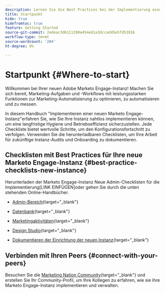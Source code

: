 ```yaml
---
description: Lernen Sie die Best Practices bei der Implementierung einer neuen Marketo Engage-Instanz kennen. Die Leistungsüberwachung hilft Ihnen dabei, Marketo Engage optimal zu nutzen und Ihre Instanz für langfristige Hygiene und Effizienz einzurichten. Als neuer Administrator, der in einer neuen Instanz navigiert, verwenden Sie diese Handbücher, um fokussiert und organisiert zu bleiben.
title: Startpunkt
hide: true
hidefromtoc: true
feature: Getting Started
source-git-commit: 2edeac3d6111208e454e61a3dccad45e5fd53916
workflow-type: tm+mt
source-wordcount: '204'
ht-degree: 0%

---
```


# Startpunkt {#Where-to-start}

Willkommen bei Ihrer neuen Adobe Marketo Engage-Instanz! Machen Sie sich bereit, Marketing-Aufgaben und -Workflows mit leistungsstarken Funktionen zur Marketing-Automatisierung zu optimieren, zu automatisieren und zu messen.

In diesem Handbuch &quot;Implementieren einer neuen Marketo Engage-Instanz&quot;erfahren Sie, wie Sie Ihre Instanz nahtlos implementieren können, um eine langfristige Hygiene und Betriebseffizienz sicherzustellen. Jede Checkliste bietet wertvolle Schritte, um den Konfigurationsfortschritt zu verfolgen. Verwenden Sie die herunterladbaren Checklisten, um Ihre Arbeit für zukünftige Instanz-Audits und Onboarding zu dokumentieren.

## Checklisten mit Best Practices für Ihre neue Marketo Engage-Instanz {#best-practice-checklists-new-instance}

Herunterladen der Marketo Engage-Instanz Neue Admin-Checklisten für die Implementierung[LINK EINFÜGEN]oder gehen Sie durch die unten stehenden Online-Handbücher.

* [Admin-Bereich](/help/marketo/getting-started-2/implementing-a-new-marketo-engage-instance/admin-section-checklist.md){target="_blank"}

* [Datenbank](/help/marketo/getting-started-2/implementing-a-new-marketo-engage-instance/database-checklist.md){target="_blank"}

* [Marketingaktivitäten](/help/marketo/getting-started-2/implementing-a-new-marketo-engage-instance/marketing-activities-checklist.md){target="_blank"}

* [Design Studio](/help/marketo/getting-started-2/implementing-a-new-marketo-engage-instance/design-studio-checklist.md){target="_blank"}

* [Dokumentieren der Einrichtung der neuen Instanz](/help/marketo/getting-started-2/implementing-a-new-marketo-engage-instance/document-your-setup.md){target="_blank"}

## Verbinden mit Ihren Peers {#connect-with-your-peers}

Besuchen Sie die [Marketing Nation Community](https://nation.marketo.com/){target="_blank"} und erstellen Sie Ihr Community-Profil, um Ihre Kollegen zu erfahren, wie sie ihre Marketo Engage-Instanz implementieren und verwalten.
